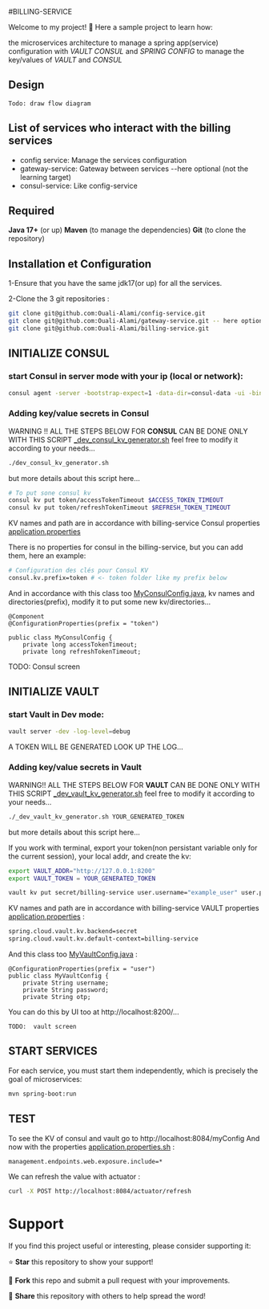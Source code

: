 #BILLING-SERVICE

Welcome to my project! 🎉 Here  a sample project to learn how:

the microservices architecture
to manage a spring app(service) configuration with *VAULT* *CONSUL* and *SPRING CONFIG*
to manage the key/values of *VAULT* and *CONSUL*

## Design

    Todo: draw flow diagram

## List of services who interact with the billing services 

- config service:  Manage the services configuration
- gateway-service: Gateway between services --here optional (not the learning target)
- consul-service: Like config-service

## Required

**Java 17+** (or up)
**Maven** (to manage the dependencies)
**Git** (to clone the repository)

## Installation et Configuration

1-Ensure that you have the same jdk17(or up) for all the services.

2-Clone the 3 git repositories :

```bash
git clone git@github.com:Ouali-Alami/config-service.git
git clone git@github.com:Ouali-Alami/gateway-service.git -- here optional (not the learning target)
git clone git@github.com:Ouali-Alami/billing-service.git
```

## INITIALIZE CONSUL

### start Consul in server mode with your ip (local or network):

```bash
consul agent -server -bootstrap-expect=1 -data-dir=consul-data -ui -bind=YOUR_IP
```
### Adding key/value secrets in Consul

WARNING !!
ALL THE STEPS BELOW FOR **CONSUL** CAN BE DONE ONLY WITH THIS SCRIPT [_dev_consul_kv_generator.sh](_dev_consul_kv_generator.sh) feel free to modify it according to your needs...
 ```bash
./dev_consul_kv_generator.sh
```
but more details about this script here...
 ```bash
# To put sone consul kv
consul kv put token/accessTokenTimeout $ACCESS_TOKEN_TIMEOUT
consul kv put token/refreshTokenTimeout $REFRESH_TOKEN_TIMEOUT
```

KV names and path are in accordance with billing-service Consul properties [application.properties](src/main/resources/application.properties)

There is no properties for consul in the billing-service, but you can add them, here an example:

```bash
# Configuration des clés pour Consul KV
consul.kv.prefix=token # <- token folder like my prefix below
```
And in accordance with this class too [MyConsulConfig.java](src/main/java/org/sid/billing/MyConsulConfig.java), kv names and directories(prefix), modify it to put some new kv/directories...
```code
@Component
@ConfigurationProperties(prefix = "token")

public class MyConsulConfig {
    private long accessTokenTimeout;
    private long refreshTokenTimeout;
```
TODO:  Consul screen

## INITIALIZE VAULT

### start Vault in Dev mode:

```bash
vault server -dev -log-level=debug
```
A TOKEN WILL BE GENERATED LOOK UP THE LOG...

### Adding key/value secrets in Vault

WARNING!! 
ALL THE STEPS BELOW FOR **VAULT** CAN BE DONE ONLY WITH THIS SCRIPT [_dev_vault_kv_generator.sh](_dev_vault_kv_generator.sh) feel free to modify it according to your needs...

 ```bash
./_dev_vault_kv_generator.sh YOUR_GENERATED_TOKEN
```
but more details about this script here...

If you work with terminal, export your token(non persistant variable only for the current session), your local addr, and create the kv:
```bash
export VAULT_ADDR="http://127.0.0.1:8200"
export VAULT_TOKEN = YOUR_GENERATED_TOKEN
```
```bash
vault kv put secret/billing-service user.username="example_user" user.password="example_password" user.opt="example_opt_value"
```
KV names and path are in accordance with billing-service VAULT properties [application.properties](src/main/resources/application.properties) :
```bash
spring.cloud.vault.kv.backend=secret
spring.cloud.vault.kv.default-context=billing-service
```
And this class too [MyVaultConfig.java](src/main/java/org/sid/billing/MyVaultConfig.java) :
```code
@ConfigurationProperties(prefix = "user")
public class MyVaultConfig {
    private String username;
    private String password;
    private String otp;
```
You can do this by  UI too at http://localhost:8200/...

    TODO:  vault screen 

## START SERVICES

For each service, you must start them independently, which is precisely the goal of microservices:
```bash
mvn spring-boot:run
```

## TEST
To see the KV of consul and vault go to http://localhost:8084/myConfig
And now with the properties [application.properties.sh](src/main/resources/application.properties) :
```bash
management.endpoints.web.exposure.include=*
```
We can refresh the value with actuator :
```bash
curl -X POST http://localhost:8084/actuator/refresh
```
# Support

If you find this project useful or interesting, please consider supporting it:

⭐ **Star** this repository to show your support!

🚀 **Fork** this repo and submit a pull request with your improvements.

📢 **Share** this repository with others to help spread the word!




